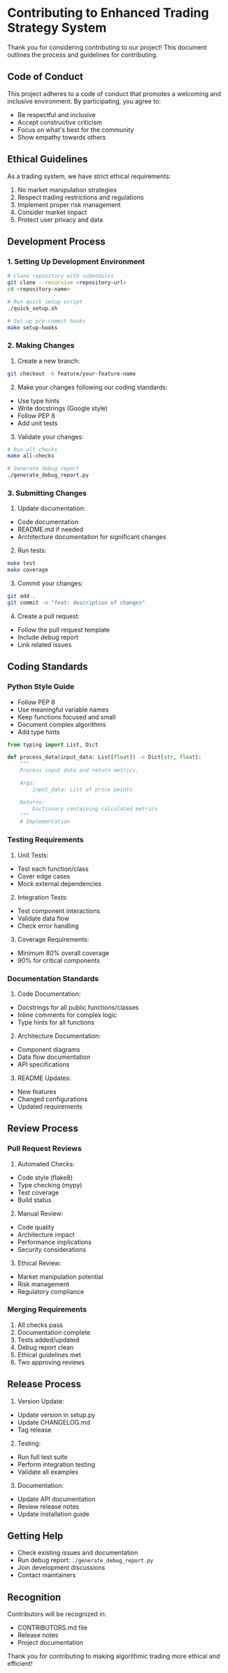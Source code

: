 # Contributing to Enhanced Trading Strategy System

Thank you for considering contributing to our project! This document outlines the process and guidelines for contributing.

## Code of Conduct

This project adheres to a code of conduct that promotes a welcoming and inclusive environment. By participating, you agree to:
- Be respectful and inclusive
- Accept constructive criticism
- Focus on what's best for the community
- Show empathy towards others

## Ethical Guidelines

As a trading system, we have strict ethical requirements:
1. No market manipulation strategies
2. Respect trading restrictions and regulations
3. Implement proper risk management
4. Consider market impact
5. Protect user privacy and data

## Development Process

### 1. Setting Up Development Environment

```bash
# Clone repository with submodules
git clone --recursive <repository-url>
cd <repository-name>

# Run quick setup script
./quick_setup.sh

# Set up pre-commit hooks
make setup-hooks
```

### 2. Making Changes

1. Create a new branch:
```bash
git checkout -b feature/your-feature-name
```

2. Make your changes following our coding standards:
- Use type hints
- Write docstrings (Google style)
- Follow PEP 8
- Add unit tests

3. Validate your changes:
```bash
# Run all checks
make all-checks

# Generate debug report
./generate_debug_report.py
```

### 3. Submitting Changes

1. Update documentation:
- Code documentation
- README.md if needed
- Architecture documentation for significant changes

2. Run tests:
```bash
make test
make coverage
```

3. Commit your changes:
```bash
git add .
git commit -m "feat: description of changes"
```

4. Create a pull request:
- Follow the pull request template
- Include debug report
- Link related issues

## Coding Standards

### Python Style Guide

- Follow PEP 8
- Use meaningful variable names
- Keep functions focused and small
- Document complex algorithms
- Add type hints

```python
from typing import List, Dict

def process_data(input_data: List[float]) -> Dict[str, float]:
    """
    Process input data and return metrics.

    Args:
        input_data: List of price points

    Returns:
        Dictionary containing calculated metrics
    """
    # Implementation
```

### Testing Requirements

1. Unit Tests:
- Test each function/class
- Cover edge cases
- Mock external dependencies

2. Integration Tests:
- Test component interactions
- Validate data flow
- Check error handling

3. Coverage Requirements:
- Minimum 80% overall coverage
- 90% for critical components

### Documentation Standards

1. Code Documentation:
- Docstrings for all public functions/classes
- Inline comments for complex logic
- Type hints for all functions

2. Architecture Documentation:
- Component diagrams
- Data flow documentation
- API specifications

3. README Updates:
- New features
- Changed configurations
- Updated requirements

## Review Process

### Pull Request Reviews

1. Automated Checks:
- Code style (flake8)
- Type checking (mypy)
- Test coverage
- Build status

2. Manual Review:
- Code quality
- Architecture impact
- Performance implications
- Security considerations

3. Ethical Review:
- Market manipulation potential
- Risk management
- Regulatory compliance

### Merging Requirements

1. All checks pass
2. Documentation complete
3. Tests added/updated
4. Debug report clean
5. Ethical guidelines met
6. Two approving reviews

## Release Process

1. Version Update:
- Update version in setup.py
- Update CHANGELOG.md
- Tag release

2. Testing:
- Run full test suite
- Perform integration testing
- Validate all examples

3. Documentation:
- Update API documentation
- Review release notes
- Update installation guide

## Getting Help

- Check existing issues and documentation
- Run debug report: `./generate_debug_report.py`
- Join development discussions
- Contact maintainers

## Recognition

Contributors will be recognized in:
- CONTRIBUTORS.md file
- Release notes
- Project documentation

Thank you for contributing to making algorithmic trading more ethical and efficient!